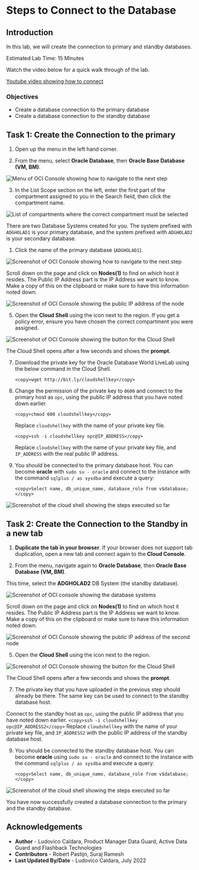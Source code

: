 # Steps to Connect to the Database

## Introduction
In this lab, we will create the connection to primary and standby databases.

Estimated Lab Time: 15 Minutes

Watch the video below for a quick walk through of the lab.

[Youtube video showing how to connect](youtube:6Dp49VXqjtQ)

### Objectives
- Create a database connection to the primary database
- Create a database connection to the standby database

## Task 1: Create the Connection to the primary

<if type="livelabs">

1. Open up the menu in the left hand corner.  

2. From the menu, select **Oracle Database**, then **Oracle Base Database (VM, BM)**.

  ![Menu of OCI Console showing how to navigate to the next step](https://oracle-livelabs.github.io/common/images/console/database-dbcs.png " ")

3. In the List Scope section on the left, enter the first part of the compartment assigned to you in the Search field, then click the compartment name.

  ![List of compartments where the correct compartment must be selected](images/select-compartment-livelabs.png)


   There are two Database Systems created for you. The system prefixed with `ADGHOLAD1` is your primary database, and the system prefixed with `ADGHOLAD2` is your secondary database.

</if>

1. Click the name of the primary database (`ADGHOLAD1`).

  ![Screenshot of OCI Console showing how to navigate to the next step](images/db-systems-livelabs.png)

  Scroll down on the page and click on **Nodes(1)** to find on which host it resides.
  The Public IP Address part is the IP Address we want to know. Make a copy of this on the clipboard or make sure to have this information noted down.

  ![Screenshot of OCI Console showing the public IP address of the node](./images/nodes-1.png)

5. Open the **Cloud Shell** using the icon next to the region.  If you get a policy error, ensure you have chosen the correct compartment you were assigned.

  ![Screenshot of OCI Console showing the button for the Cloud Shell](./images/cloud-shell.png)

  The Cloud Shell opens after a few seconds and shows the **prompt**.

7. Download the private key for the Oracle Database World LiveLab using the below command in the Cloud Shell.
    ````
    <copy>wget http://bit.ly/cloudshellkey</copy>
    ````


8. Change the permission of the private key to `0600` and connect to the primary host as `opc`, using the public IP address that you have noted down earlier.
    ````
    <copy>chmod 600 cloudshellkey</copy>
    ````
    Replace `cloudshellkey` with the name of your private key file.
    ````
    <copy>ssh -i cloudshellkey opc@IP_ADDRESS</copy>
    ````
    Replace `cloudshellkey` with the name of your private key file, and `IP_ADDRESS` with the real public IP address.



9. You should be connected to the primary database host. You can become **oracle** with `sudo su - oracle` and connect to the instance with the command `sqlplus / as sysdba` and execute a query:

    ````
    <copy>Select name, db_unique_name, database_role from v$database;</copy>
    ````

  ![Screenshot of the cloud shell showing the steps executed so far](./images/connect-primary.png)


## Task 2: Create the Connection to the Standby in a new tab

1. **Duplicate the tab in your browser**. If your browser does not support tab duplication, open a new tab and connect again to the **Cloud Console**.

2. From the menu, navigate again to **Oracle Database**, then  **Oracle Base Database (VM, BM)**.

  This time, select the **ADGHOLAD2** DB System (the standby database).

  ![Screenshot of OCI console showing the database systems](images/db-systems-livelabs.png)

  Scroll down on the page and click on **Nodes(1)** to find on which host it resides.
  The Public IP Address part is the IP Address we want to know. Make a copy of this on the clipboard or make sure to have this information noted down.

  ![Screenshot of OCI Console showing the public IP address of the second node](./images/nodes-2.png)

5. Open the **Cloud Shell** using the icon next to the region.

  ![Screenshot of OCI Console showing the button for the Cloud Shell](./images/cloud-shell.png)

  The Cloud Shell opens after a few seconds and shows the **prompt**.

7. The private key that you have uploaded in the previous step should already be there. The same key can be used to connect to the standby database host.

  Connect to the standby host as `opc`, using the public IP address that you have noted down earlier.
    ````
    <copy>ssh -i cloudshellkey opc@IP_ADDRESS2</copy>
    ````
    Replace `cloudshellkey` with the name of your private key file, and `IP_ADDRESS2` with the public IP address of the standby database host.

9. You should be connected to the standby database host. You can become **oracle** using `sudo su - oracle` and connect to the instance with the command `sqlplus / as sysdba` and execute a query:

    ````
    <copy>Select name, db_unique_name, database_role from v$database;</copy>
    ````

  ![Screenshot of the cloud shell showing the steps executed so far](./images/connect-standby.png)

You have now successfully created a database connection to the primary and the standby database.

## Acknowledgements

- **Author** - Ludovico Caldara, Product Manager Data Guard, Active Data Guard and Flashback Technologies
- **Contributors** - Robert Pastijn, Suraj Ramesh
- **Last Updated By/Date** -  Ludovico Caldara, July 2022
